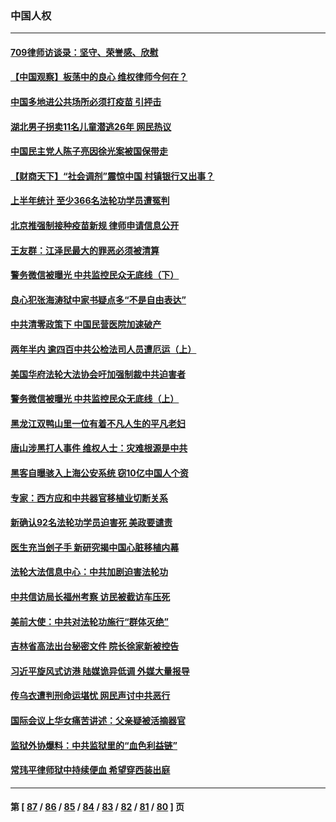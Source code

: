 ### 中国人权
---
#### [709律师访谈录：坚守、荣誉感、欣慰](../../pages/ncid278/n13776376.md) 
#### [【中国观察】板荡中的良心 维权律师今何在？](../../pages/ncid278/n13775584.md) 
#### [中国多地进公共场所必须打疫苗 引抨击](../../pages/ncid278/n13776384.md) 
#### [湖北男子拐卖11名儿童潜逃26年 网民热议](../../pages/ncid278/n13776304.md) 
#### [中国民主党人陈子亮因徐光案被国保带走](../../pages/ncid278/n13776286.md) 
#### [【财商天下】“社会调剂”震惊中国 村镇银行又出事？](../../pages/ncid278/n13775860.md) 
#### [上半年统计 至少366名法轮功学员遭冤判](../../pages/ncid278/n13775603.md) 
#### [北京推强制接种疫苗新规 律师申请信息公开](../../pages/ncid278/n13775519.md) 
#### [王友群：江泽民最大的罪恶必须被清算](../../pages/ncid278/n13775167.md) 
#### [警务微信被曝光 中共监控民众无底线（下）](../../pages/ncid278/n13774421.md) 
#### [良心犯张海涛狱中家书疑点多“不是自由表达”](../../pages/ncid278/n13775029.md) 
#### [中共清零政策下 中国民营医院加速破产](../../pages/ncid278/n13774881.md) 
#### [两年半内 逾四百中共公检法司人员遭厄运（上）](../../pages/ncid278/n13767733.md) 
#### [美国华府法轮大法协会吁加强制裁中共迫害者](../../pages/ncid278/n13774396.md) 
#### [警务微信被曝光 中共监控民众无底线（上）](../../pages/ncid278/n13774420.md) 
#### [黑龙江双鸭山里一位有着不凡人生的平凡老妇](../../pages/ncid278/n13774224.md) 
#### [唐山涉黑打人事件 维权人士：灾难根源是中共](../../pages/ncid278/n13773534.md) 
#### [黑客自曝骇入上海公安系统 窃10亿中国人个资](../../pages/ncid278/n13773395.md) 
#### [专家：西方应和中共器官移植业切断关系](../../pages/ncid278/n13772828.md) 
#### [新确认92名法轮功学员迫害死 美政要谴责](../../pages/ncid278/n13772701.md) 
#### [医生充当刽子手 新研究揭中国心脏移植内幕](../../pages/ncid278/n13772291.md) 
#### [法轮大法信息中心：中共加剧迫害法轮功](../../pages/ncid278/n13772403.md) 
#### [中共信访局长福州考察 访民被截访车压死](../../pages/ncid278/n13772028.md) 
#### [美前大使：中共对法轮功施行“群体灭绝”](../../pages/ncid278/n13771705.md) 
#### [吉林省高法出台秘密文件 院长徐家新被控告](../../pages/ncid278/n13771719.md) 
#### [习近平旋风式访港 陆媒诡异低调 外媒大量报导](../../pages/ncid278/n13771454.md) 
#### [传乌衣遭判刑命运堪忧 网民声讨中共恶行](../../pages/ncid278/n13771661.md) 
#### [国际会议上华女痛苦讲述：父亲疑被活摘器官](../../pages/ncid278/n13771583.md) 
#### [监狱外协爆料：中共监狱里的“血色利益链”](../../pages/ncid278/n13769954.md) 
#### [常玮平律师狱中持续便血 希望穿西装出庭](../../pages/ncid278/n13770493.md) 

---
#### 第 [ [87](./87.md) / [86](./86.md) / [85](./85.md) / [84](./84.md) / [83](./83.md) / [82](./82.md) / [81](./81.md) / [80](./80.md) ] 页
